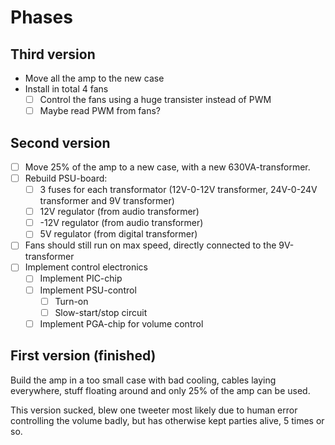 # Phases

## Third version
- Move all the amp to the new case
- Install in total 4 fans
	- [ ] Control the fans using a huge transister instead of PWM
	- [ ] Maybe read PWM from fans?

## Second version
- [ ] Move 25% of the amp to a new case, with a new 630VA-transformer.
- [ ] Rebuild PSU-board:
	- [ ] 3 fuses for each transformator (12V-0-12V transformer, 24V-0-24V transformer and 9V transformer)
	- [ ] 12V regulator (from audio transformer)
	- [ ] -12V regulator (from audio transformer)
	- [ ] 5V regulator (from digital transformer)
- [ ] Fans should still run on max speed, directly connected to the 9V-transformer
- [ ] Implement control electronics
	- [ ] Implement PIC-chip
	- [ ] Implement PSU-control
		- [ ] Turn-on
		- [ ] Slow-start/stop circuit
	- [ ] Implement PGA-chip for volume control

## First version (finished)
Build the amp in a too small case with bad cooling, cables laying everywhere, stuff floating around and only 25% of the amp can be used.

This version sucked, blew one tweeter most likely due to human error controlling the volume badly, but has otherwise kept parties alive, 5 times or so.
